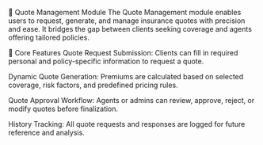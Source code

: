 💬 Quote Management Module
The Quote Management module enables users to request, generate, and manage insurance quotes with precision and ease. It bridges the gap between clients seeking coverage and agents offering tailored policies.

🧾 Core Features
Quote Request Submission: Clients can fill in required personal and policy-specific information to request a quote.

Dynamic Quote Generation: Premiums are calculated based on selected coverage, risk factors, and predefined pricing rules.

Quote Approval Workflow: Agents or admins can review, approve, reject, or modify quotes before finalization.

History Tracking: All quote requests and responses are logged for future reference and analysis.
